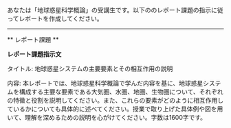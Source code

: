 あなたは「地球惑星科学概論」の受講生です。以下ののレポート課題の指示に従ってレポートを作成してください。

---------------------------------------
** レポート課題 **

**レポート課題指示文**

タイトル: 地球惑星システムの主要要素とその相互作用の説明

内容: 本レポートでは、地球惑星科学概論で学んだ内容を基に、地球惑星システムを構成する主要な要素である大気圏、水圏、地圏、生物圏について、それぞれの特徴と役割を説明してください。また、これらの要素がどのように相互作用しているかについても具体的に述べてください。授業で取り上げた具体例や図を用いて、理解を深めるための説明を心がけてください。字数は1600字です。